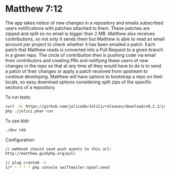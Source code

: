 Matthew 7:12
============

The app takes notice of new changes in a repository and emails subscribed users
notifications with patches attached to them. These patches are zipped and split so no email is bigger than 2 MB.
Matthew also receives contributions, so not only it sends them but Matthew is able to read an
email account per project to check whether it has been emailed a patch. Each patch that Matthew reads is converted into
a Pull Request to a given branch in a given repo.
The circle of contribution then is pushing code via email from contributors and creating PRs and notifying these users
of new changes in the repo so that at any time all they would have to do is to send a patch of their changes or apply a
patch received from upstream to continue developing.
Matthew will have options to bootstrap a repo on their locals, so easy download options considering split zips of the
specific sections of a repository.

To run tests:

```bash
curl -SL https://github.com/jolicode/JoliCi/releases/download/v0.2.2/jolici.phar -o jolici.phar
php ./jolici.phar run
```

To use bldr:

```bash
./dev tdd
```

Configuration:

```bash
// webhook should send push events to this url:
http://matthew.gushphp.org/pull
```

```bash
// plug crontab -e
1/* * * * * php console swiftmailer:spool:send
```
